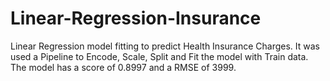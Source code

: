# Linear-Regression-Insurance
Linear Regression model fitting to predict Health Insurance Charges.
It was used a Pipeline to Encode, Scale, Split and Fit the model with Train data. 
The model has a score of 0.8997 and a RMSE of 3999.
